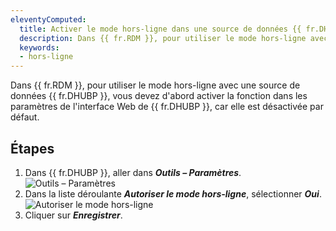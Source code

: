 ```yaml
---
eleventyComputed:
  title: Activer le mode hors-ligne dans une source de données {{ fr.DHUBP }}
  description: Dans {{ fr.RDM }}, pour utiliser le mode hors-ligne avec une source de données {{ fr.DHUBP }}, vous devez d'abord activer la fonction dans les paramètres de l'interface Web de {{ fr.DHUBP }}, car elle est désactivée par défaut.
  keywords:
  - hors-ligne
---
```

Dans {{ fr.RDM }}, pour utiliser le mode hors-ligne avec une source de données {{ fr.DHUBP }}, vous devez d'abord activer la fonction dans les paramètres de l'interface Web de {{ fr.DHUBP }}, car elle est désactivée par défaut.

## Étapes

1. Dans {{ fr.DHUBP }}, aller dans ***Outils – Paramètres***.
![Outils – Paramètres](https://webdevolutions.azureedge.net/docs/fr/kb/KB2081.png)
1. Dans la liste déroulante ***Autoriser le mode hors-ligne***, sélectionner ***Oui***.
![Autoriser le mode hors-ligne](https://webdevolutions.azureedge.net/docs/fr/kb/KB2080.png)
1. Cliquer sur ***Enregistrer***.
